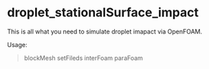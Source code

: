 # droplet_stationalSurface_impact

This is all what you need to simulate droplet imapact via OpenFOAM.

Usage:

>blockMesh
>setFileds
>interFoam
>paraFoam
